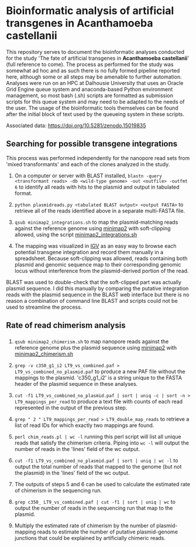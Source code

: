 # Bioinformatic analysis of artificial transgenes in **Acanthamoeba castellanii**

This repository serves to document the bioinformatic analyses conducted for the study 'The fate of artificial transgenes in **Acanthamoeba castellanii**' (full reference to come). The process as performed for the study was somewhat ad hoc and as such there is no fully formed pipeline reported here, although some or all steps may be amenable to further automation. Analyses were run on an HPC at Dalhousie University that uses an Oracle Grid Engine queue system and anaconda-based Python environment management, so most bash (.sh) scripts are formatted as submission scripts for this queue system and may need to be adapted to the needs of the user. The usage of the bioinformatic tools themselves can be found after the initial block of text used by the queueing system in these scripts.

Associated data: https://doi.org/10.5281/zenodo.15019835

## Searching for possible transgene integrations

This process was performed independently for the nanopore read sets from 'mixed transformants' and each of the clones analyzed in the study. 

1. On a computer or server with BLAST installed, `blastn -query <transformant reads> -db <wild-type genome> -out <outfile> -outfmt 6` to identify all reads with hits to the plasmid and output in tabulated format.

2. `python plasmidreads.py <tabulated BLAST output> <output FASTA>` to retrieve all of the reads identified above in a separate multi-FASTA file.

3. `qsub minimap2_integrations.sh` to map the plasmid-matching reads against the reference genome using [minimap2](https://github.com/lh3/minimap2) with soft-clipping allowed, using the script [minimap2_integrations.sh](minimap2_integrations.sh)

4. The mapping was visualized in [IGV](https://github.com/igvteam/igv) as an easy way to browse each potential transgene integration and record them manually in a spreadsheet. Because soft-clipping was allowed, reads containing both plasmid and genomic sequence map to their corresponding genomic locus without interference from the plasmid-derived portion of the read.

  BLAST was used to double-check that the soft-clipped part was actually plasmid sequence. I did this manually by comparing the putative integration reads with the plasmid sequence in the BLAST web interface but there is no reason a combination of command line BLAST and scripts could not be used to streamline the process.


## Rate of read chimerism analysis

### 

1. `qsub minimap2_chimerism.sh` to map nanopore reads against the reference genome plus the plasmid sequence using [minimap2](https://github.com/lh3/minimap2) with [minimap2_chimerism.sh](minimap2_chimerism.sh)

2. `grep -v c350_g1_i2 LT9_vs_combined.paf > LT9_vs_combined_no_plasmid.paf` to produce a new PAF file without the mappings to the plasmid. 'c350_g1_i2' is a string unique to the FASTA header of the plasmid sequence in these analyses. 

3. `cut -f1 LT9_vs_combined_no_plasmid.paf | sort | uniq -c | sort -n > LT9_mappings_per_read` to produce a text file with counts of each read represented in the output of the previous step.

4. `grep " 2 " LT9_mappings_per_read > LT9_double_map_reads` to retrieve a list of read IDs for which exactly two mappings are found.
   
5. `perl chim_reads.pl | wc -l` running this perl script will list all unique reads that satisfy the chimerism criteria. Piping into `wc -l` will output the number of reads in the 'lines' field of the wc output.

6. `cut -f1 LT9_vs_combined_no_plasmid.paf | sort | uniq | wc -l` to output the total number of reads that mapped to the genome (but not the plasmid) in the 'lines' field of the wc output.

7. The outputs of steps 5 and 6 can be used to calculate the estimated rate of chimerism in the sequencing run.

8. `grep c350_ LT9_vs_combined.paf | cut -f1 | sort | uniq | wc` to output the number of reads in the sequencing run that map to the plasmid. 

9. Multiply the estimated rate of chimerism by the number of plasmid-mapping reads to estimate the number of putative plasmid-genome junctions that could be explained by artificially chimeric reads.



